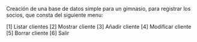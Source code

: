 Creación de una base de datos simple para un gimnasio, para registrar los socios, que consta del siguiente menu:

[1] Listar clientes
[2] Mostrar cliente
[3] Añadir cliente
[4] Modificar cliente
[5] Borrar cliente
[6] Salir
